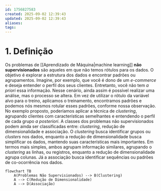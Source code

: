 ```yaml
---
id: 1756827583
created: 2025-09-02 12:39:43
updated: 2025-09-02 12:39:43
aliases:
tags:
---
```

# 1. Definição
Os problemas de [[Aprendizado de Máquina|machine learning]] **não supervisionados** são aqueles em que não temos rótulos para os dados. O objetivo é explorar a estrutura dos dados e encontrar padrões ou agrupamentos.
Imagine, por exemplo, que você é dono de um *e-commerce* e deseja entender o perfil dos seus clientes. Entretanto, você não tem *a priori* essa informação. Nesse cenário, ainda assim é possível realizar uma análise, mas o processo se altera. Em vez de utilizar o rótulo da variável alvo para o treino, aplicamos o treinamento, encontramos padrões e podemos nós mesmos rotular esses padrões, conforme nossa observação. No exemplo proposto, poderíamos aplicar a técnica de *clustering*, agrupando clientes com características semelhantes e entendendo o perfil de cada grupo *a posteriori*.
A classes dos problemas não supervisionados podem ainda ser classificadas entre: *clustering*, redução de dimensionalidade e associação. O *clustering* busca identificar grupos ou *clusters* nos dados, enquanto a redução de dimensionalidade busca simplificar os dados, mantendo suas características mais importantes. Em termos mais simples, ambos agrupam informação similares, agrupando o *clustering* as linhas, ou registros, enquanto a redução de dimensionalidade agrupa colunas. Já a associação busca identificar sequências ou padrões de co-ocorrência nos dados.
```mermaid
flowchart TB
    A(Problemas Não Supervisionados) --> B(Clustering)
    A --> C(Redução de Dimensionalidade)
    A --> D(Associação)
```